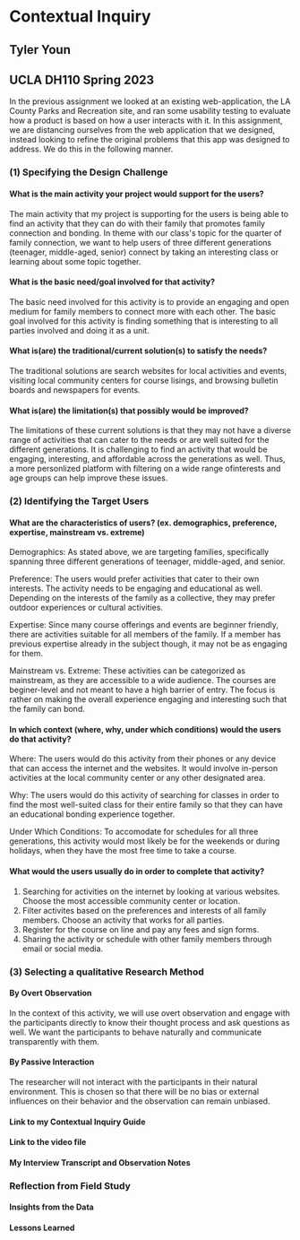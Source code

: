 # Contextual Inquiry
## Tyler Youn
## UCLA DH110 Spring 2023

In the previous assignment we looked at an existing web-application, the LA County Parks and Recreation site, and ran some usability testing to evaluate how a product is based on how a user interacts with it. In this assignment, we are distancing ourselves from the web application that we designed, instead looking to refine the original problems that this app was designed to address. We do this in the following manner. 

### (1) Specifying the Design Challenge

#### What is the main activity your project would support for the users?
The main activity that my project is supporting for the users is being able to find an activity that they can do with their family that promotes family connection and bonding. In theme with our class's topic for the quarter of family connection, we want to help users of three different generations (teenager, middle-aged, senior) connect by taking an interesting class or learning about some topic together. 

#### What is the basic need/goal involved for that activity?
The basic need involved for this activity is to provide an engaging and open medium for family members to connect more with each other. The basic goal involved for this activity is finding something that is interesting to all parties involved and doing it as a unit. 

#### What is(are) the traditional/current solution(s) to satisfy the needs?
The traditional solutions are search websites for local activities and events, visiting local community centers for course lisings, and browsing bulletin boards and newspapers for events. 

#### What is(are) the limitation(s) that possibly would be improved?
The limitations of these current solutions is that they may not have a diverse range of activities that can cater to the needs or are well suited for the different generations. It is  challenging to find an activity that would be engaging, interesting, and affordable across the generations as well. Thus, a more personlized platform with filtering on a wide range ofinterests and age groups can help improve these issues. 

### (2) Identifying the Target Users

#### What are the characteristics of users? (ex. demographics, preference, expertise, mainstream vs. extreme) 
Demographics: As stated above, we are targeting families, specifically spanning three different generations of teenager, middle-aged, and senior. 

Preference: The users would prefer activities that cater to their own interests. The activity needs to be engaging and educational as well. Depending on the interests of the family as a collective, they may prefer outdoor experiences or cultural activities. 

Expertise: Since many course offerings and events are beginner friendly, there are activities suitable for all members of the family. If a member has previous expertise already in the subject though, it may not be as engaging for them.

Mainstream vs. Extreme: These activities can be categorized as mainstream, as they are accessible to a wide audience. The courses are beginer-level and not meant to have a high barrier of entry. The focus is rather on making the overall experience engaging and interesting such that the family can bond. 

#### In which context (where, why, under which conditions) would the users do that activity? 
Where: The users would do this activity from their phones or any device that can access the internet and the websites. It would involve in-person activities at the local community center or any other designated area.

Why: The users would do this activity of searching for classes in order to find the most well-suited class for their entire family so that they can have an educational bonding experience together. 

Under Which Conditions: To accomodate for schedules for all three generations, this activity would most likely be for the weekends or during holidays, when they have the most free time to take a course.

#### What would the users usually do in order to complete that activity? 
1. Searching for activities on the internet by looking at various websites. Choose the most accessible community center or location.
2. Filter activites based on the preferences and interests of all family members. Choose an activity that works for all parties.
3. Register for the course on line and pay any fees and sign forms.
4. Sharing the activity or schedule with other family members through email or social media.

### (3) Selecting a qualitative Research Method
#### By Overt Observation
In the context of this activity, we will use overt observation and engage with the participants directly to know their thought process and ask questions as well. We want the participants to behave naturally and communicate transparently with them. 
#### By Passive Interaction 
The researcher will not interact with the participants in their natural environment. This is chosen so that there will be no bias or external influences on their behavior and the observation can remain unbiased. 

#### Link to my Contextual Inquiry Guide

#### Link to the video file

#### My Interview Transcript and Observation Notes

### Reflection from Field Study
#### Insights from the Data

#### Lessons Learned
